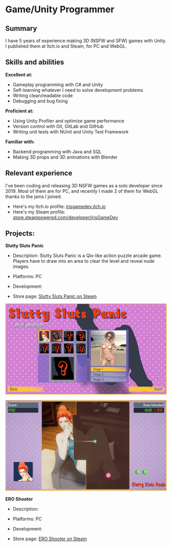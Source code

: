 # Game/Unity Programmer

## Summary
I have 5 years of experience making 3D (NSFW and SFW) games with Unity. I published them at Itch.io and Steam, for PC and WebGL.


## Skills and abilities
**Excellent at:**
- Gameplay programming with C# and Unity
- Self-learning whatever I need to solve development problems
- Writing clean/readable code
- Debugging and bug fixing

**Proficient at:**
- Using Unity Profiler and optimize game performance
- Version control with Git, GitLab and GitHub
- Writing unit tests with NUnit and Unity Test Framework
  
**Familiar with:**
- Backend programming with Java and SQL
- Making 3D props and 3D animations with Blender


## Relevant experience
I've been coding and releasing 3D NSFW games as a solo developer since 2019.
Most of them are for PC, and recently I made 2 of them for WebGL thanks to the
jams I joined.

- Here's my Itch.io profile: [irisgamedev.itch.io](https://irisgamedev.itch.io/)
- Here's my Steam profile: [store.steampowered.com/developer/irisGameDev](https://store.steampowered.com/developer/irisGameDev)


## Projects:
**Slutty Sluts Panic**
- Description:  Slutty Sluts Panic is a Qix-like action puzzle arcade game. Players have to draw into an area to clear the level and reveal nude images. 
- Platforms: PC
- Development:

- Store page: [Slutty Sluts Panic on Steam](https://store.steampowered.com/app/1775850/Slutty_Sluts_Panic/)

![SS_00](assets/images/SSP/SS_00.jpg)

![SSP_01](assets/images/SSP/SSP_01.jpg)


**ERO Shooter**
- Description: 
- Platforms: PC
- Development:

- Store page: [ERO Shooter on Steam](https://store.steampowered.com/app/1445090/ERO_Shooter/)
